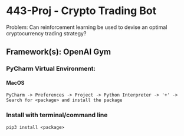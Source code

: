 # 443-Proj - Crypto Trading Bot

Problem: Can reinforcement learning be used to devise an optimal cryptocurrency trading strategy?


## Framework(s): OpenAI Gym

### PyCharm Virtual Environment:

#### MacOS

```
PyCharm -> Preferences -> Project -> Python Interpreter -> '+' -> Search for <package> and install the package
```

### Install with terminal/command line

```
pip3 install <package>
``` 
